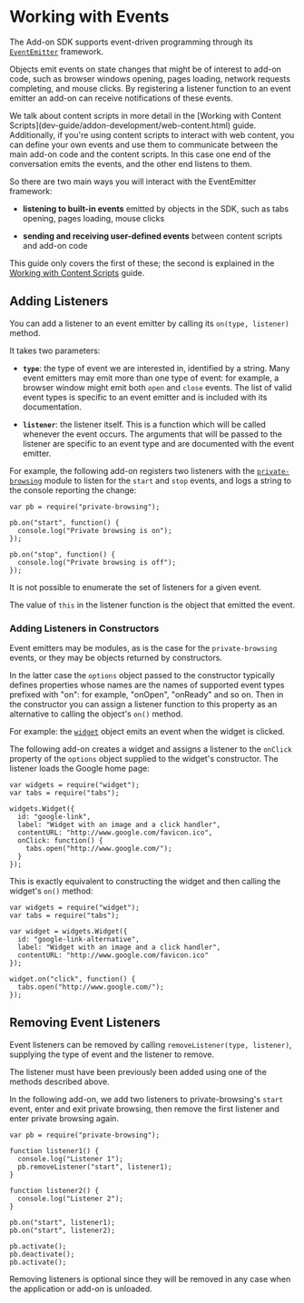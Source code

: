 <!-- This Source Code Form is subject to the terms of the Mozilla Public
   - License, v. 2.0. If a copy of the MPL was not distributed with this
   - file, You can obtain one at http://mozilla.org/MPL/2.0/. -->

# Working with Events #

The Add-on SDK supports event-driven programming through its
[`EventEmitter`](packages/api-utils/events.html) framework.

Objects emit events on state changes that might be of interest to add-on code,
such as browser windows opening, pages loading, network requests completing,
and mouse clicks. By registering a listener function to an event emitter an
add-on can receive notifications of these events.

<span class="aside">
We talk about content
scripts in more detail in the
[Working with Content Scripts](dev-guide/addon-development/web-content.html)
guide.</span>
Additionally, if you're using content scripts to interact with web content,
you can define your own events and use them to communicate between the main
add-on code and the content scripts. In this case one end of the conversation
emits the events, and the other end listens to them.

So there are two main ways you will interact with the EventEmitter
framework:

* **listening to built-in events** emitted by objects in the SDK, such as tabs
opening, pages loading, mouse clicks

* **sending and receiving user-defined events** between content scripts and
add-on code

This guide only covers the first of these; the second is explained in the
[Working with Content Scripts](dev-guide/addon-development/web-content.html)
guide.

## Adding Listeners ##

You can add a listener to an event emitter by calling its `on(type, listener)`
method.

It takes two parameters:

* **`type`**: the type of event we are interested in, identified by a string.
Many event emitters may emit more than one type of event: for example, a browser
window might emit both `open` and `close` events. The list of valid event types
is specific to an event emitter and is included with its documentation.

* **`listener`**: the listener itself. This is a function which will be called
whenever the event occurs. The arguments that will be passed to the listener
are specific to an event type and are documented with the event emitter.

For example, the following add-on registers two listeners with the
[`private-browsing`](packages/addon-kit/private-browsing.html) module to
listen for the `start` and `stop` events, and logs a string to the console
reporting the change:

    var pb = require("private-browsing");

    pb.on("start", function() {
      console.log("Private browsing is on");
    });

    pb.on("stop", function() {
      console.log("Private browsing is off");
    });

It is not possible to enumerate the set of listeners for a given event.

The value of `this` in the listener function is the object that emitted
the event.

### Adding Listeners in Constructors ###

Event emitters may be modules, as is the case for the
`private-browsing` events, or they may be objects returned by
constructors.

In the latter case the `options` object passed to the constructor typically
defines properties whose names are the names of supported event types prefixed
with "on": for example, "onOpen", "onReady" and so on. Then in the constructor
you can assign a listener function to this property as an alternative to
calling the object's `on()` method.

For example: the [`widget`](packages/addon-kit/widget.html) object emits
an event when the widget is clicked.

The following add-on creates a widget and assigns a listener to the
`onClick` property of the `options` object supplied to the widget's
constructor. The listener loads the Google home page:

    var widgets = require("widget");
    var tabs = require("tabs");

    widgets.Widget({
      id: "google-link",
      label: "Widget with an image and a click handler",
      contentURL: "http://www.google.com/favicon.ico",
      onClick: function() {
        tabs.open("http://www.google.com/");
      }
    });

This is exactly equivalent to constructing the widget and then calling the
widget's `on()` method:

    var widgets = require("widget");
    var tabs = require("tabs");

    var widget = widgets.Widget({
      id: "google-link-alternative",
      label: "Widget with an image and a click handler",
      contentURL: "http://www.google.com/favicon.ico"
    });

    widget.on("click", function() {
      tabs.open("http://www.google.com/");
    });

## Removing Event Listeners ##

Event listeners can be removed by calling `removeListener(type, listener)`,
supplying the type of event and the listener to remove.

The listener must have been previously been added using one of the methods
described above.

In the following add-on, we add two listeners to private-browsing's `start`
event, enter and exit private browsing, then remove the first listener and
enter private browsing again.

    var pb = require("private-browsing");

    function listener1() {
      console.log("Listener 1");
      pb.removeListener("start", listener1);
    }

    function listener2() {
      console.log("Listener 2");
    }

    pb.on("start", listener1);
    pb.on("start", listener2);

    pb.activate();
    pb.deactivate();
    pb.activate();

Removing listeners is optional since they will be removed in any case
when the application or add-on is unloaded.

